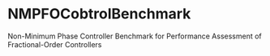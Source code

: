 # NMPFOCobtrolBenchmark
Non-Minimum Phase Controller Benchmark for Performance Assessment of Fractional-Order Controllers
